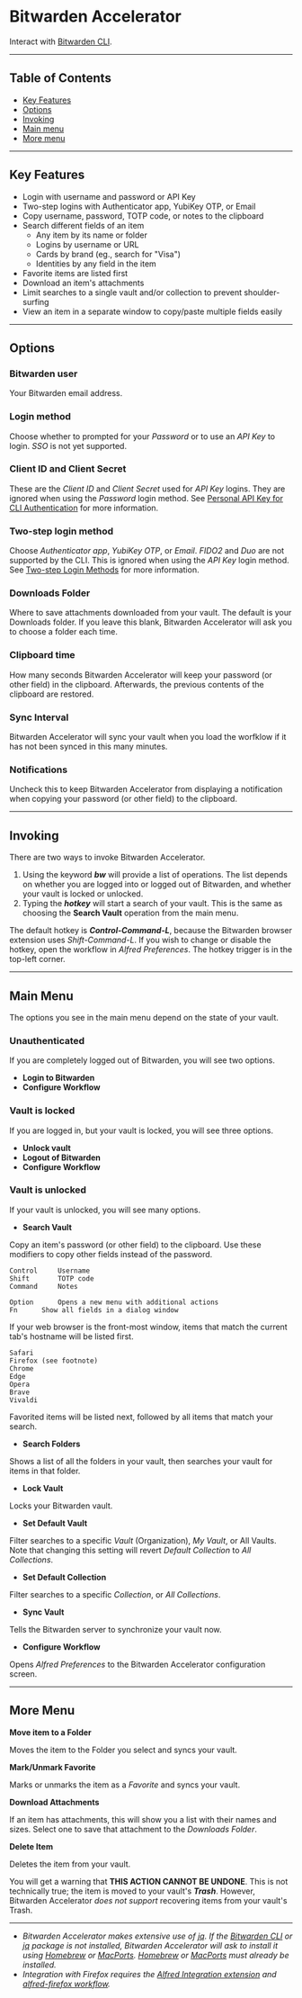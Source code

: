 # Bitwarden Accelerator

Interact with [Bitwarden CLI](https://bitwarden.com/help/cli/).

---

## Table of Contents

* [Key Features](#features)
* [Options](#options)
* [Invoking](#invoking)
* [Main menu](#mainMenu)
* [More menu](#moreMenu)

---

<a name="features"></a>
## Key Features

* Login with username and password or API Key
* Two-step logins with Authenticator app, YubiKey OTP, or Email
* Copy username, password, TOTP code, or notes to the clipboard
* Search different fields of an item
	* Any item by its name or folder
	* Logins by username or URL
	* Cards by brand (eg., search for "Visa")
	* Identities by any field in the item
* Favorite items are listed first
* Download an item's attachments
* Limit searches to a single vault and/or collection to prevent shoulder-surfing
* View an item in a separate window to copy/paste multiple fields easily

---

<a name="options"></a>
## Options

### Bitwarden user

Your Bitwarden email address.

### Login method

Choose whether to prompted for your *Password* or to use an *API Key* to login.  *SSO* is not yet supported.

### Client ID and Client Secret

These are the *Client ID* and *Client Secret* used for *API Key* logins.  They are ignored when using the *Password* login method.  See [Personal API Key for CLI Authentication](https://bitwarden.com/help/personal-api-key/) for more information.

### Two-step login method

Choose *Authenticator app*, *YubiKey OTP*, or *Email*.  *FIDO2* and *Duo* are not supported by the CLI.  This is ignored when using the *API Key* login method.  See [Two-step Login Methods](https://bitwarden.com/help/setup-two-step-login/) for more information.

### Downloads Folder

Where to save attachments downloaded from your vault.  The default is your Downloads folder.  If you leave this blank, Bitwarden Accelerator will ask you to choose a folder each time.

### Clipboard time

How many seconds Bitwarden Accelerator will keep your password (or other field) in the clipboard.  Afterwards, the previous contents of the clipboard are restored.

### Sync Interval

Bitwarden Accelerator will sync your vault when you load the worfklow if it has not been synced in this many minutes.

### Notifications

Uncheck this to keep Bitwarden Accelerator from displaying a notification when copying your password (or other field) to the clipboard.

---

<a name="invoking"></a>
## Invoking

There are two ways to invoke Bitwarden Accelerator.

1. Using the keyword ***bw*** will provide a list of operations.  The list depends on whether you are logged into or logged out of Bitwarden, and whether your vault is locked or unlocked.
2. Typing the ***hotkey*** will start a search of your vault.  This is the same as choosing the **Search Vault** operation from the main menu.

The default hotkey is ***Control-Command-L***, because the Bitwarden browser extension uses *Shift-Command-L*.  If you wish to change or disable the hotkey, open the workflow in *Alfred Preferences*.  The hotkey trigger is in the top-left corner.

---

<a name="mainMenu"></a>
## Main Menu

The options you see in the main menu depend on the state of your vault.

### Unauthenticated

If you are completely logged out of Bitwarden, you will see two options.

* **Login to Bitwarden**
* **Configure Workflow**

### Vault is locked

If you are logged in, but your vault is locked, you will see three options.

* **Unlock vault**
* **Logout of Bitwarden**
* **Configure Workflow**

### Vault is unlocked

If your vault is unlocked, you will see many options.

* **Search Vault**

Copy an item's password (or other field) to the clipboard.  Use these modifiers to copy other fields instead of the password.


	Control		Username
	Shift		TOTP code
	Command		Notes

	Option		Opens a new menu with additional actions
	Fn		Show all fields in a dialog window

If your web browser is the front-most window, items that match the current tab's hostname will be listed first.

    Safari
    Firefox (see footnote)
    Chrome
    Edge
    Opera
    Brave
    Vivaldi

Favorited items will be listed next, followed by all items that match your search.

* **Search Folders**

Shows a list of all the folders in your vault, then searches your vault for items in that folder.

* **Lock Vault**

Locks your Bitwarden vault.

* **Set Default Vault**

Filter searches to a specific *Vault* (Organization), *My Vault*, or All Vaults.  Note that changing this setting will revert *Default Collection* to *All Collections*.

* **Set Default Collection**

Filter searches to a specific *Collection*, or *All Collections*.

* **Sync Vault**

Tells the Bitwarden server to synchronize your vault now.

* **Configure Workflow**

Opens *Alfred Preferences* to the Bitwarden Accelerator configuration screen.

---

<a name="moreMenu"></a>
## More Menu

**Move item to a Folder**

Moves the item to the Folder you select and syncs your vault.

**Mark/Unmark Favorite**

Marks or unmarks the item as a *Favorite* and syncs your vault.

**Download Attachments**

If an item has attachments, this will show you a list with their names and sizes.  Select one to save that attachment to the *Downloads Folder*.

**Delete Item**

Deletes the item from your vault.

You will get a warning that **THIS ACTION CANNOT BE UNDONE**.  This is not technically true; the item is moved to your vault's ***Trash***.  However, Bitwarden Accelerator *does not support* recovering items from your vault's Trash.

---
* *Bitwarden Accelerator makes extensive use of [jq](https://jqlang.github.io/jq/).  If the [Bitwarden CLI](https://bitwarden.com/help/cli/) or [jq](https://jqlang.github.io/jq/) package is not installed, Bitwarden Accelerator will ask to install it using [Homebrew](https://brew.sh) or [MacPorts](https://ports.macports.org/).  [Homebrew](https://brew.sh) or [MacPorts](https://ports.macports.org/) must already be installed.*
* *Integration with Firefox requires the [Alfred Integration extension](https://addons.mozilla.org/en-US/firefox/addon/alfred-launcher-integration) and [alfred-firefox workflow](https://github.com/deanishe/alfred-firefox/releases/latest).*
